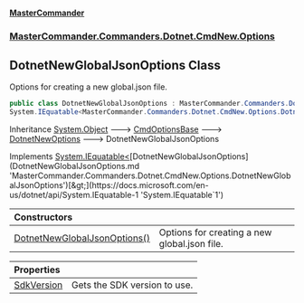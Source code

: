 #### [MasterCommander](MasterCommander.md 'MasterCommander')
### [MasterCommander.Commanders.Dotnet.CmdNew.Options](MasterCommander.Commanders.Dotnet.CmdNew.Options.md 'MasterCommander.Commanders.Dotnet.CmdNew.Options')

## DotnetNewGlobalJsonOptions Class

Options for creating a new global.json file.

```csharp
public class DotnetNewGlobalJsonOptions : MasterCommander.Commanders.Dotnet.CmdNew.Options.DotnetNewOptions,
System.IEquatable<MasterCommander.Commanders.Dotnet.CmdNew.Options.DotnetNewGlobalJsonOptions>
```

Inheritance [System.Object](https://docs.microsoft.com/en-us/dotnet/api/System.Object 'System.Object') &#129106; [CmdOptionsBase](CmdOptionsBase.md 'MasterCommander.Core.CmdOptionsBase') &#129106; [DotnetNewOptions](DotnetNewOptions.md 'MasterCommander.Commanders.Dotnet.CmdNew.Options.DotnetNewOptions') &#129106; DotnetNewGlobalJsonOptions

Implements [System.IEquatable&lt;](https://docs.microsoft.com/en-us/dotnet/api/System.IEquatable-1 'System.IEquatable`1')[DotnetNewGlobalJsonOptions](DotnetNewGlobalJsonOptions.md 'MasterCommander.Commanders.Dotnet.CmdNew.Options.DotnetNewGlobalJsonOptions')[&gt;](https://docs.microsoft.com/en-us/dotnet/api/System.IEquatable-1 'System.IEquatable`1')

| Constructors | |
| :--- | :--- |
| [DotnetNewGlobalJsonOptions()](DotnetNewGlobalJsonOptions.DotnetNewGlobalJsonOptions().md 'MasterCommander.Commanders.Dotnet.CmdNew.Options.DotnetNewGlobalJsonOptions.DotnetNewGlobalJsonOptions()') | Options for creating a new global.json file. |

| Properties | |
| :--- | :--- |
| [SdkVersion](DotnetNewGlobalJsonOptions.SdkVersion.md 'MasterCommander.Commanders.Dotnet.CmdNew.Options.DotnetNewGlobalJsonOptions.SdkVersion') | Gets the SDK version to use. |
